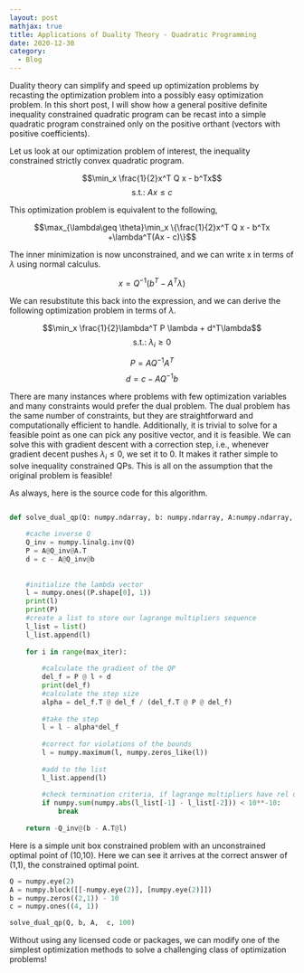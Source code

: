 ```yaml
---
layout: post
mathjax: true
title: Applications of Duality Theory - Quadratic Programming 
date: 2020-12-30
category:
  - Blog
---
```


Duality theory can simplify and speed up optimization problems by recasting the optimization problem into a possibly easy optimization problem. In this short post, I will show how a general positive definite inequality constrained quadratic program can be recast into a simple quadratic program constrained only on the positive orthant (vectors with positive coefficients). 

Let us look at our optimization problem of interest, the inequality constrained strictly convex quadratic program.  

$$\min_x \frac{1}{2}x^T Q x - b^Tx$$
$$\text{s.t.: } Ax \leq c$$

This optimization problem is equivalent to the following, 

$$\max_{\lambda\geq \theta}\min_x \{\frac{1}{2}x^T Q x - b^Tx +\lambda^T(Ax - c)\}$$

The inner minimization is now unconstrained, and we can write x in terms of $\lambda$ using normal calculus.

$$x = Q^{-1}(b^T-A^T\lambda)$$

We can resubstitute this back into the expression, and we can derive the following optimization problem in terms of $\lambda$.

$$\min_x \frac{1}{2}\lambda^T P \lambda + d^T\lambda$$
$$\text{s.t.: } \lambda_i \geq 0$$

$$P = AQ^{-1}A^T$$
$$d = c - AQ^{-1}b$$

There are many instances where problems with few optimization variables and many constraints would prefer the dual problem. The dual problem has the same number of constraints, but they are straightforward and computationally efficient to handle. Additionally, it is trivial to solve for a feasible point as one can pick any positive vector, and it is feasible. We can solve this with gradient descent with a correction step, i.e., whenever gradient decent pushes $\lambda_i\leq 0$, we set it to 0. It makes it rather simple to solve inequality constrained QPs. This is all on the assumption that the original problem is feasible!

As always, here is the source code for this algorithm. 

```python

def solve_dual_qp(Q: numpy.ndarray, b: numpy.ndarray, A:numpy.ndarray, c:numpy.ndarray, max_iter:int = 10**3)-> numpy.ndarray:
    
    #cache inverse Q
    Q_inv = numpy.linalg.inv(Q)
    P = A@Q_inv@A.T
    d = c - A@Q_inv@b
    
    
    #initialize the lambda vector
    l = numpy.ones((P.shape[0], 1))
    print(l)
    print(P)
    #create a list to store our lagrange multipliers sequence 
    l_list = list()
    l_list.append(l)
    
    for i in range(max_iter):
        
        #calculate the gradient of the QP
        del_f = P @ l + d
        print(del_f)
        #calculate the step size 
        alpha = del_f.T @ del_f / (del_f.T @ P @ del_f)
        
        #take the step
        l = l - alpha*del_f
        
        #correct for violations of the bounds
        l = numpy.maximum(l, numpy.zeros_like(l))
        
        #add to the list
        l_list.append(l)
        
        #check termination criteria, if lagrange multipliers have rel diff less then 10E-10 terminate
        if numpy.sum(numpy.abs(l_list[-1] - l_list[-2])) < 10**-10:
            break
    
    return -Q_inv@(b - A.T@l)
```
Here is a simple unit box constrained problem with an unconstrained optimal point of (10,10). Here we can see it arrives at the correct answer of (1,1), the constrained optimal point.

```python
Q = numpy.eye(2)
A = numpy.block([[-numpy.eye(2)], [numpy.eye(2)]])
b = numpy.zeros((2,1)) - 10
c = numpy.ones((4, 1))

solve_dual_qp(Q, b, A,  c, 100)
```

Without using any licensed code or packages, we can modify one of the simplest optimization methods to solve a challenging class of optimization problems!
